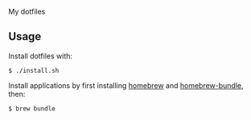 My dotfiles

## Usage

Install dotfiles with:

```console
$ ./install.sh
```

Install applications by first installing [homebrew](http://brew.sh/) and [homebrew-bundle](https://github.com/Homebrew/homebrew-bundle), then:

```console
$ brew bundle
```
